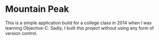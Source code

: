 # Mountain Peak

This is a simple application build for a college class in 2014 when I was learning Objective-C. Sadly, I built this project without using any form of version control.
